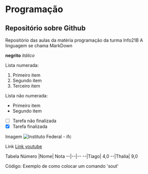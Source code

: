 # Programação
   ## Repositório sobre Github
Repositório das aulas da matéria programação da turma Info21B
A linguagem se chama MarkDown

**negrito**
*itálico*

Lista numerada:
1. Primeiro item
2. Segundo item
3. Terceiro item

Lista não numerada:
* Primeiro item
* Segundo item

- [ ] Tarefa não finalizada
- [x] Tarefa finalizada

Imagem
![Instituto Federal - ifc](https://github.com/thaliabagio/Programa-o/assets/144925523/c274b77e-6efb-4ea7-9e56-0a3af53a4de8)

Link
[Link youtube](https://www.youtube.com/)

Tabela
Número |Nome| Nota
--|--|--
--|Tiago| 4,0
--|Thalia| 9,0

Código: 
Exemplo de como colocar um comando 'sout'
